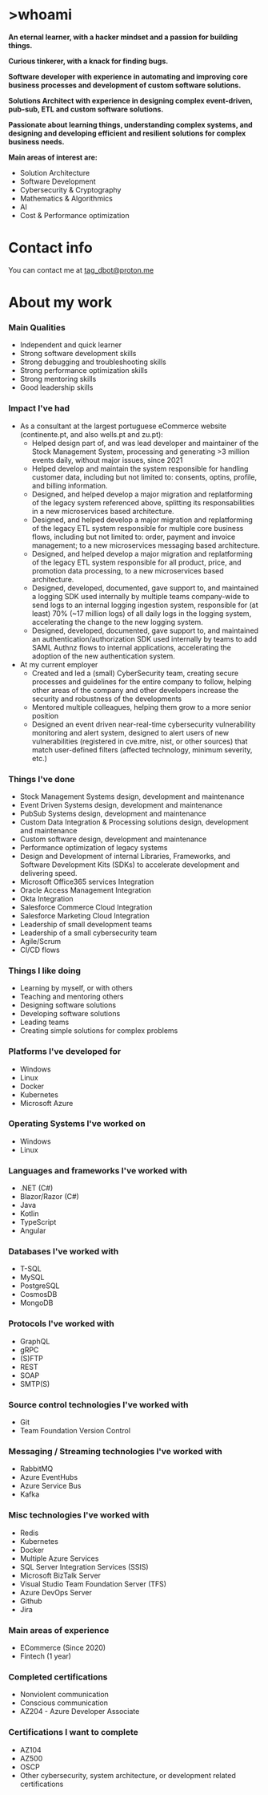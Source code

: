 # >whoami
**An eternal learner, with a hacker mindset and a passion for building things.**

**Curious tinkerer, with a knack for finding bugs.**

**Software developer with experience in automating and improving core business processes and development of custom software solutions.**

**Solutions Architect with experience in designing complex event-driven, pub-sub, ETL and custom software solutions.**

**Passionate about learning things, understanding complex systems, and designing and developing efficient and resilient solutions for complex business needs.**
  
**Main areas of interest are:**
- Solution Architecture
- Software Development
- Cybersecurity & Cryptography
- Mathematics & Algorithmics
- AI
- Cost & Performance optimization

# Contact info
You can contact me at tag_dbot@proton.me

# About my work
### Main Qualities
- Independent and quick learner
- Strong software development skills
- Strong debugging and troubleshooting skills
- Strong performance optimization skills
- Strong mentoring skills
- Good leadership skills


### Impact I've had
- As a consultant at the largest portuguese eCommerce website (continente.pt, and also wells.pt and zu.pt):
  - Helped design part of, and was lead developer and maintainer of the Stock Management System, processing and generating >3 million events daily, without major issues, since 2021 
  - Helped develop and maintain the system responsible for handling customer data, including but not limited to: consents, optins, profile, and billing information.
  - Designed, and helped develop a major migration and replatforming of the legacy system referenced above, splitting its responsabilities in a new microservices based architecture.
  - Designed, and helped develop a major migration and replatforming of the legacy ETL system responsible for multiple core business flows, including but not limited to: order, payment and invoice management; to a new microservices messaging based architecture. 
  - Designed, and helped develop a major migration and replatforming of the legacy ETL system responsible for all product, price, and promotion data processing, to a new microservices based architecture.
  - Designed, developed, documented, gave support to, and maintained a logging SDK used internally by multiple teams company-wide to send logs to an internal logging ingestion system, responsible for (at least) 70% (~17 million logs) of all daily logs in the logging system, accelerating the change to the new logging system.
  - Designed, developed, documented, gave support to, and maintained an authentication/authorization SDK used internally by teams to add SAML Authnz flows to internal applications, accelerating the adoption of the new authentication system.
- At my current employer
  - Created and led a (small) CyberSecurity team, creating secure processes and guidelines for the entire company to follow, helping other areas of the company and other developers increase the security and robustness of the developments
  - Mentored multiple colleagues, helping them grow to a more senior position
  - Designed an event driven near-real-time cybersecurity vulnerability monitoring and alert system, designed to alert users of new vulnerabilities (registered in cve.mitre, nist, or other sources) that match user-defined filters (affected technology, minimum severity, etc.)
 

### Things I've done
- Stock Management Systems design, development and maintenance
- Event Driven Systems design, development and maintenance
- PubSub Systems design, development and maintenance
- Custom Data Integration & Processing solutions design, development and maintenance
- Custom software design, development and maintenance
- Performance optimization of legacy systems
- Design and Development of internal Libraries, Frameworks, and Software Development Kits (SDKs) to accelerate development and delivering speed.
- Microsoft Office365 services Integration
- Oracle Access Management Integration
- Okta Integration 
- Salesforce Commerce Cloud Integration
- Salesforce Marketing Cloud Integration
- Leadership of small development teams
- Leadership of a small cybersecurity team
- Agile/Scrum
- CI/CD flows


### Things I like doing
- Learning by myself, or with others
- Teaching and mentoring others
- Designing software solutions
- Developing software solutions
- Leading teams
- Creating simple solutions for complex problems


### Platforms I've developed for
- Windows
- Linux
- Docker
- Kubernetes
- Microsoft Azure
	
	
### Operating Systems I've worked on
- Windows
- Linux


### Languages and frameworks I've worked with
- .NET (C#)
- Blazor/Razor (C#)
- Java
- Kotlin
- TypeScript
- Angular
	
	
### Databases I've worked with
- T-SQL
- MySQL
- PostgreSQL
- CosmosDB
- MongoDB


### Protocols I've worked with
- GraphQL
- gRPC
- (S)FTP
- REST
- SOAP
- SMTP(S)


### Source control technologies I've worked with
- Git
- Team Foundation Version Control


### Messaging / Streaming technologies I've worked with
- RabbitMQ
- Azure EventHubs
- Azure Service Bus
- Kafka
 
	
### Misc technologies I've worked with
- Redis
- Kubernetes
- Docker
- Multiple Azure Services
- SQL Server Integration Services (SSIS)
- Microsoft BizTalk Server
- Visual Studio Team Foundation Server (TFS)
- Azure DevOps Server
- Github
- Jira


### Main areas of experience
- ECommerce (Since 2020)
- Fintech (1 year)


### Completed certifications
- Nonviolent communication
- Conscious communication
- AZ204 - Azure Developer Associate


### Certifications I want to complete
- AZ104
- AZ500
- OSCP
- Other cybersecurity, system architecture, or development related certifications


